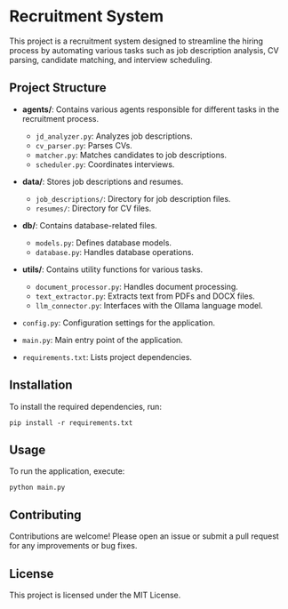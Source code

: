 
# Recruitment System

This project is a recruitment system designed to streamline the hiring process by automating various tasks such as job description analysis, CV parsing, candidate matching, and interview scheduling.

## Project Structure

- **agents/**: Contains various agents responsible for different tasks in the recruitment process.
  - `jd_analyzer.py`: Analyzes job descriptions.
  - `cv_parser.py`: Parses CVs.
  - `matcher.py`: Matches candidates to job descriptions.
  - `scheduler.py`: Coordinates interviews.

- **data/**: Stores job descriptions and resumes.
  - `job_descriptions/`: Directory for job description files.
  - `resumes/`: Directory for CV files.

- **db/**: Contains database-related files.
  - `models.py`: Defines database models.
  - `database.py`: Handles database operations.

- **utils/**: Contains utility functions for various tasks.
  - `document_processor.py`: Handles document processing.
  - `text_extractor.py`: Extracts text from PDFs and DOCX files.
  - `llm_connector.py`: Interfaces with the Ollama language model.

- `config.py`: Configuration settings for the application.
- `main.py`: Main entry point of the application.
- `requirements.txt`: Lists project dependencies.

## Installation

To install the required dependencies, run:

```
pip install -r requirements.txt
```

## Usage

To run the application, execute:

```
python main.py
```

## Contributing

Contributions are welcome! Please open an issue or submit a pull request for any improvements or bug fixes.

## License

This project is licensed under the MIT License.

